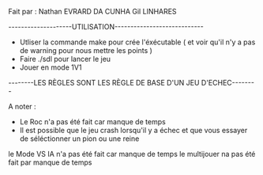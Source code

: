 Fait par :
Nathan EVRARD DA CUNHA
Gil LINHARES


--------------------UTILISATION----------------------------

- Utliser la commande make pour crée l'éxécutable ( et voir qu'il n'y a pas de warning pour nous mettre les points )
- Faire ./sdl pour lancer le jeu
- Jouer en mode 1V1 

--------LES RÈGLES SONT LES RÈGLE DE BASE D'UN JEU D'ECHEC--------

A noter : 

- Le Roc n'a pas été fait car manque de temps
- Il est possible que le jeu crash lorsqu'il y a échec et que vous essayer de séléctionner un pion ou une reine 



le Mode VS IA n'a pas été fait car manque de temps
le multijouer na pas été fait par manque de temps


